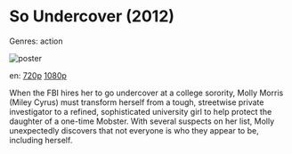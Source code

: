 # So Undercover (2012)

Genres: action

![poster](http://image.tmdb.org/t/p/w500/mfMndRWFbzXbTx0g3rHUXFAxyOh.jpg)

en:
  [720p](magnet:?xt=urn:btih:DEBA3E66F6801BD3DCE6457447AB4716C520AB43&tr=udp://glotorrents.pw:6969/announce&tr=udp://tracker.opentrackr.org:1337/announce&tr=udp://torrent.gresille.org:80/announce&tr=udp://tracker.openbittorrent.com:80&tr=udp://tracker.coppersurfer.tk:6969&tr=udp://tracker.leechers-paradise.org:6969&tr=udp://p4p.arenabg.ch:1337&tr=udp://tracker.internetwarriors.net:1337)
  [1080p](magnet:?xt=urn:btih:fea8e2aee97721996925d1a59409532846bacbc5&dn=So+Undercover+%282012%29+1080p+BrRip+x264+-+YIFY&tr=udp%3A%2F%2Ftracker.openbittorrent.com%3A80%2Fannounce&tr=udp%3A%2F%2Fglotorrents.pw%3A6969%2Fannounce&tr=udp%3A%2F%2Ftracker.openbittorrent.com%3A80%2Fannounce&tr=udp%3A%2F%2Ftracker.opentrackr.org%3A1337%2Fannounce&tr=udp%3A%2F%2Fzer0day.to%3A1337%2Fannounce&tr=udp%3A%2F%2Ftracker.coppersurfer.tk%3A6969%2Fannounce)
  


When the FBI hires her to go undercover at a college sorority, Molly Morris (Miley Cyrus) must transform herself from a tough, streetwise private investigator to a refined, sophisticated university girl to help protect the daughter of a one-time Mobster. With several suspects on her list, Molly unexpectedly discovers that not everyone is who they appear to be, including herself.